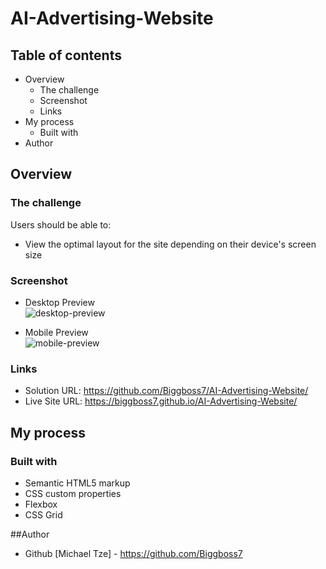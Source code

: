 # AI-Advertising-Website

## Table of contents

- Overview
  - The challenge
  - Screenshot
  - Links
- My process
  - Built with
- Author

## Overview

### The challenge

Users should be able to:

- View the optimal layout for the site depending on their device's screen size

### Screenshot
- Desktop Preview\
![desktop-preview](https://user-images.githubusercontent.com/105411073/180772346-50644b3a-c93a-435c-9d4d-a4b8d40855e9.png)

- Mobile Preview\
![mobile-preview](https://user-images.githubusercontent.com/105411073/180772372-5f82e077-54f6-41cf-96f9-eb894fc6c38f.png)

### Links

- Solution URL: https://github.com/Biggboss7/AI-Advertising-Website/
- Live Site URL: https://biggboss7.github.io/AI-Advertising-Website/

## My process

### Built with

- Semantic HTML5 markup
- CSS custom properties
- Flexbox
- CSS Grid

##Author
- Github [Michael Tze] - https://github.com/Biggboss7
